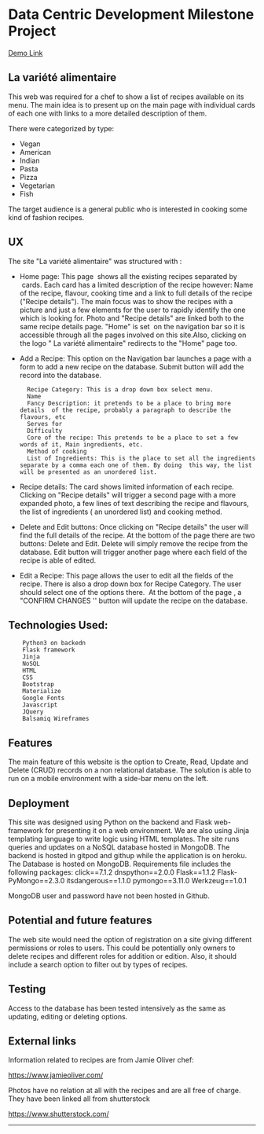 # Data Centric Development Milestone Project

[Demo Link](https://ms3-recipes.herokuapp.com/ "Demo Link")

## La variété alimentaire

This web was required for a chef to show a list of recipes available on its menu. The main idea is to present up on the main page with individual cards of each one with links to a more detailed description of them.

There were categorized by type:
* Vegan
* American
* Indian
* Pasta
* Pizza
* Vegetarian
* Fish

The target audience is a general public who is interested in cooking some kind of fashion recipes.

## UX

The site  "La variété alimentaire"  was structured with :


* Home page: This page  shows all the existing recipes separated by  cards.
Each card has a limited description of the recipe however: Name of the recipe, flavour, cooking time and a link to full details of the recipe ("Recipe details"). The main focus was to show the recipes with a picture and just a few elements for the user to rapidly identify the one which is looking for. Photo and "Recipe details" are linked both to the same recipe details page. "Home" is set  on the navigation bar so it is accessible through all the pages involved on this site.Also, clicking on the logo " La variété alimentaire" redirects to the "Home" page too.

* Add a Recipe: This option on the Navigation bar launches a page with a form to add a new recipe on the database. Submit button will add the record into the database. 

		Recipe Category: This is a drop down box select menu.
		Name
		Fancy Description: it pretends to be a place to bring more details  of the recipe, probably a paragraph to describe the flavours, etc
		Serves for
		Difficulty
		Core of the recipe: This pretends to be a place to set a few words of it, Main ingredients, etc.
		Method of cooking
		List of Ingredients: This is the place to set all the ingredients separate by a comma each one of them. By doing  this way, the list will be presented as an unordered list.




* Recipe details: The card shows limited information of each recipe. Clicking on "Recipe details" will trigger a second page with a more expanded photo, a few lines of text describing the recipe and flavours, the list of ingredients ( an unordered list) and cooking method. 

* Delete and Edit buttons: Once clicking on "Recipe details" the user will find the full details of the recipe. At the bottom of the page there are two buttons: Delete and Edit. Delete will simply remove the recipe from the database. Edit button will trigger another page where each field of the recipe is able of edited.

* Edit a Recipe: This page allows the user to edit all the fields of the recipe. There is also a drop down box for Recipe Category. The user should select one of the options there.  At the bottom of the page , a "CONFIRM CHANGES '' button will update the recipe on the database.

## Technologies Used:

		Python3 on backedn
		Flask framework
		Jinja
		NoSQL 
		HTML
		CSS
		Bootstrap
		Materialize
		Google Fonts
		Javascript
		JQuery
		Balsamiq Wireframes

## Features

The main feature of this website is the option to Create, Read, Update and Delete (CRUD) records on a non relational database. The solution is able to run on a mobile environment with a side-bar menu on the left. 


## Deployment

This site was designed using Python on the backend and Flask web-framework for presenting it on a web environment. We are also using Jinja templating language to write logic using HTML templates. The site runs queries and updates on a NoSQL database hosted in MongoDB.
The backend is hosted in gitpod and githup while the application is on heroku.
The Database is hosted on MongoDB.
Requirements file includes the following packages:
	click==7.1.2
	dnspython==2.0.0
	Flask==1.1.2
	Flask-PyMongo==2.3.0
	itsdangerous==1.1.0
	pymongo==3.11.0
	Werkzeug==1.0.1

MongoDB user and password have not been hosted in Github.


## Potential and future features

The web site would need the option of registration on a site giving different permissions or roles to users. This could be potentially only owners to delete recipes and different roles for addition or edition.
Also, it should include a search option to filter out by types of recipes. 

## Testing

Access to the database has been tested intensively as the same as updating, editing or deleting options.

## External links

Information related to recipes are from Jamie Oliver chef:

https://www.jamieoliver.com/


Photos have no relation at all with the recipes and are all free of charge. They have been linked all from shutterstock 

https://www.shutterstock.com/




--------



